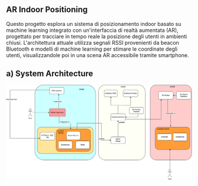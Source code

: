 ## AR Indoor Positioning
Questo progetto esplora un sistema di posizionamento indoor basato su machine learning integrato con un'interfaccia di realtà aumentata (AR), progettato per tracciare in tempo reale la posizione degli utenti in ambienti chiusi. L'architettura attuale utilizza segnali RSSI provenienti da beacon Bluetooth e modelli di machine learning per stimare le coordinate degli utenti, visualizzandole poi in una scena AR accessibile tramite smartphone.

## a) System Architecture
![architettura](https://github.com/teresaconte5/Tesi-AR_Indoor_Positioning/blob/main/images/Architettura_Realizzata.png)

